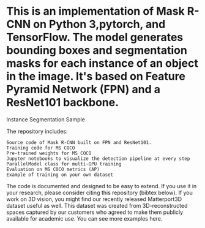 # This is an implementation of Mask R-CNN on Python 3,pytorch, and TensorFlow. The model generates bounding boxes and segmentation masks for each instance of an object in the image. It's based on Feature Pyramid Network (FPN) and a ResNet101 backbone.

Instance Segmentation Sample

The repository includes:

    Source code of Mask R-CNN built on FPN and ResNet101.
    Training code for MS COCO
    Pre-trained weights for MS COCO
    Jupyter notebooks to visualize the detection pipeline at every step
    ParallelModel class for multi-GPU training
    Evaluation on MS COCO metrics (AP)
    Example of training on your own dataset

The code is documented and designed to be easy to extend. If you use it in your research, please consider citing this repository (bibtex below). If you work on 3D vision, you might find our recently released Matterport3D dataset useful as well. This dataset was created from 3D-reconstructed spaces captured by our customers who agreed to make them publicly available for academic use. You can see more examples here.
